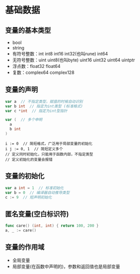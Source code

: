 # 基础数据

## 变量的基本类型
- bool
- string
- 有符号整数：int int8 int16 int32(也叫rune) int64
- 无符号整数：uint uint8(也叫byte) uint16 uint32 uint64 uintptr
- 浮点数：float32 float64
- 复数：complex64 complex128

## 变量的声明
```go
var a  // 不指定类型，赋值的时候自动识别
var b int  // 指定为int类型 (标准格式)
var c *int  // 指定为int型指针
```
```go
var (  // 多个申明
  a
  b int
)
```
```
i := 0  // 简短格式，广泛用于局部变量的初始化
i j := 0, 1  // 简短定义多个
// 定义同时初始化，只能用于函数内部，不指定类型
// 定义初始化的变量会报错
```

## 变量的初始化
```go
var a int = 1  // 标准初始化
var b = 0  // 编译器自动推导类型
c := 9  // 短声明初始化
```

## 匿名变量(空白标识符)
```go
func care() (int, int) { return 100, 200 }
a, _ := care()
```

## 变量的作用域
- 全局变量
- 局部变量(在函数中声明的)，参数和返回值也是局部变量